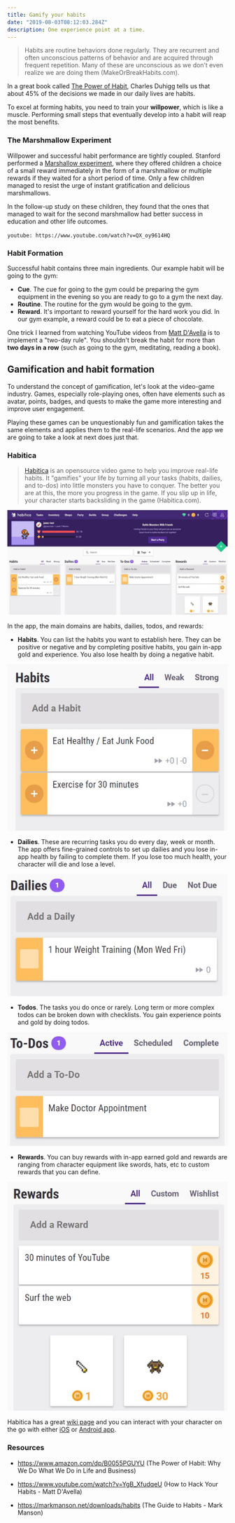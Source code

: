 ```yaml
---
title: Gamify your habits
date: "2019-08-03T08:12:03.284Z"
description: One experience point at a time.
---
```


> Habits are routine behaviors done regularly. They are recurrent and often unconscious patterns of behavior and are acquired through frequent repetition. Many of these are unconscious as we don’t even realize we are doing them (MakeOrBreakHabits.com).

In a great book called [The Power of Habit](https://www.amazon.com/Power-Habit-What-Life-Business/dp/081298160X), Charles Duhigg tells us that
about 45% of the decisions we made in our daily lives are habits.

To excel at forming habits, you need to train your **willpower**, which is like a muscle. Performing small steps that eventually develop into a habit will reap the most benefits.

### The Marshmallow Experiment

Willpower and successful habit performance are tightly coupled. Stanford performed a [Marshallow experiment](https://en.wikipedia.org/wiki/Stanford_marshmallow_experiment), where they offered children a choice of a small reward immediately in the form of a marshmallow or multiple rewards if they waited for a short period of time. Only a few children managed to resist the urge of instant gratification and delicious marshmallows.

In the follow-up study on these children, they found that the ones that managed to wait for the second marshmallow had better success in education and other life outcomes.

`youtube: https://www.youtube.com/watch?v=QX_oy9614HQ`

### Habit Formation

Successful habit contains three main ingredients. Our example habit will be going to the gym:

- **Cue**. The cue for going to the gym could be preparing the gym equipment in the evening so you are ready to go to a gym the next day.
- **Routine**. The routine for the gym would be going to the gym.
- **Reward**. It's important to reward yourself for the hard work you did. In our gym example, a reward could be to eat a piece of chocolate.

One trick I learned from watching YouTube videos from [Matt D'Avella](https://www.youtube.com/user/blackboxfilmcompany) is to implement a "two-day rule". You shouldn't break the habit for more than **two days in a row** (such as going to the gym, meditating, reading a book).

## Gamification and habit formation

To understand the concept of gamification, let's look at the video-game industry. Games, especially role-playing ones, often have elements such as avatar, points, badges, and quests to make the game more interesting and improve user engagement.

Playing these games can be unquestionably fun and gamification takes the same elements and applies them to the real-life scenarios. And the app we are going to take a look at next does just that.

### Habitica

> [Habitica](https://habitica.com) is an opensource video game to help you improve real-life habits. It "gamifies" your life by turning all your tasks (habits, dailies, and to-dos) into little monsters you have to conquer. The better you are at this, the more you progress in the game. If you slip up in life, your character starts backsliding in the game (Habitica.com).

![Habitica Full UI](./habitica-full-ui.jpg)

In the app, the main domains are habits, dailies, todos, and rewards:

- **Habits**. You can list the habits you want to establish here. They can be positive or negative and by completing positive habits, you gain in-app gold and experience. You also lose health by doing a negative habit.

![Habitica Habits UI](./habitica-habits.jpg)

- **Dailies**. These are recurring tasks you do every day, week or month. The app offers fine-grained controls to set up dailies and you lose in-app health by failing to complete them. If you lose too much health, your character will die and lose a level.

![Habitica Dailies UI](./habitica-dailies.jpg)

- **Todos**. The tasks you do once or rarely. Long term or more complex todos can be broken down with checklists. You gain experience points and gold by doing todos.

![Habitica Todos UI](./habitica-todos.jpg)

- **Rewards**. You can buy rewards with in-app earned gold and rewards are ranging from character equipment like swords, hats, etc to custom rewards that you can define.

![Habitica Rewards UI](./habitica-rewards.jpg)

Habitica has a great [wiki page](https://habitica.fandom.com/wiki/Habitica_Wiki) and you can interact with your character on the go with either [iOS](https://apps.apple.com/us/app/habitica-gamified-taskmanager/id994882113) or [Android app](https://play.google.com/store/apps/details?id=com.habitrpg.android.habitica&hl=en).

### Resources

- https://www.amazon.com/dp/B0055PGUYU (The Power of Habit: Why We Do What We Do in Life and Business)

- https://www.youtube.com/watch?v=YgB_XfudqeU (How to Hack Your Habits - Matt D'Avella)

- https://markmanson.net/downloads/habits (The Guide to Habits - Mark Manson)
